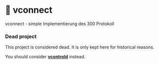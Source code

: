 # :no_entry_sign: vconnect

vconnect - simple Implementierung des 300 Protokoll

### Dead project

This project is considered dead. It is only kept here for historical reasons.

You should consider **[vcontrold](https://github.com/openv/vcontrold)** instead.
